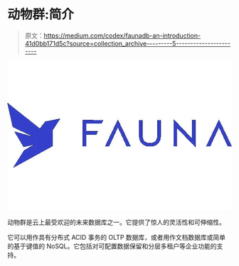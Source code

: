 # 动物群:简介

> 原文：<https://medium.com/codex/faunadb-an-introduction-41d0bb171d5c?source=collection_archive---------5----------------------->

![](img/40b654f4254f78c1ed0f6ba68c248419.png)

动物群是云上最受欢迎的未来数据库之一。它提供了惊人的灵活性和可伸缩性。

它可以用作具有分布式 ACID 事务的 OLTP 数据库，或者用作文档数据库或简单的基于键值的 NoSQL。它包括对可配置数据保留和分层多租户等企业功能的支持。